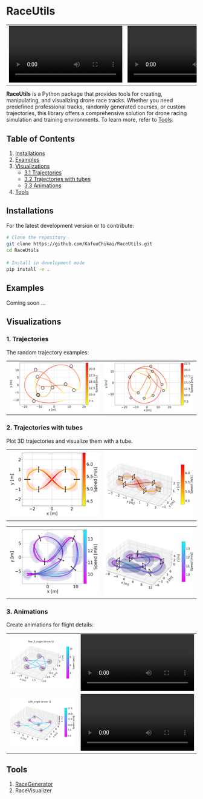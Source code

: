 # RaceUtils

|  |  |
| :---------- | :---------- |
| <video src="https://github.com/user-attachments/assets/4971501e-bc81-4c1a-aec7-e794125dc193" /> | <video src="https://github.com/user-attachments/assets/4211e1ae-d321-45bf-bf8a-52991d878eea" /> |

**RaceUtils** is a Python package that provides tools for creating, manipulating, and visualizing drone race tracks. Whether you need predefined professional tracks, randomly generated courses, or custom trajectories, this library offers a comprehensive solution for drone racing simulation and training environments. To learn more, refer to [Tools](#tools).

## Table of Contents

1. [Installations](#installations)
2. [Examples](#examples)
3. [Visualizations](#visualizations)
   - [3.1 Trajectories](#1-trajectories)
   - [3.2 Trajectories with tubes](#2-trajectories-with-tubes)
   - [3.3 Animations](#3-animations)
4. [Tools](#tools)

## Installations

For the latest development version or to contribute:

```bash
# Clone the repository
git clone https://github.com/KafuuChikai/RaceUtils.git
cd RaceUtils

# Install in development mode
pip install -e .
```

## Examples

Coming soon ...

## Visualizations

### 1. Trajectories

The random trajectory examples:

<table>
  <tr>
    <td style="width:50%;"><img src="docs/random_race_example/race_1.png" alt="race_1" style="width:100%;"/></td>
    <td style="width:50%;"><img src="docs/random_race_example/race_2.png" alt="race_2" style="width:100%;"/></td>
  </tr>
</table>

### 2. Trajectories with tubes

Plot 3D trajectories and visualize them with a tube.

<table>
  <tr>
    <td style="width:50%;"><img src="docs/3d_tube/figure8_2d.png" alt="figure8_2d" style="width:100%;"/></td>
    <td style="width:50%;"><img src="docs/3d_tube/figure8_3d.png" alt="figure8_3d" style="width:100%;"/></td>
  </tr>
</table>

<table>
  <tr>
    <td style="width:50%;"><img src="docs/3d_tube/race_uzh_19g_2d.png" alt="race_uzh_19g_2d" style="width:100%;"/></td>
    <td style="width:50%;"><img src="docs/3d_tube/race_uzh_19g_3d.png" alt="race_uzh_19g_3d" style="width:100%;"/></td>
  </tr>
</table>

### 3. Animations

Create animations for flight details:

|  |  |
| :---------- | :---------- |
| <img src="docs/animations/Star_5_single_drone1_3d.png" /> | <video src="https://github.com/user-attachments/assets/3b0836a2-5f65-41a6-bb40-023390bcd4c4" /> |
| <img src="docs/animations/UZH_single_drone1_3d.png" /> | <video src="https://github.com/user-attachments/assets/e59134fe-9ab4-4757-a27d-81a9c0fb0b16" /> |

## Tools

1. [RaceGenerator](docs/utils_manual.md#L3)
2. RaceVisualizer
